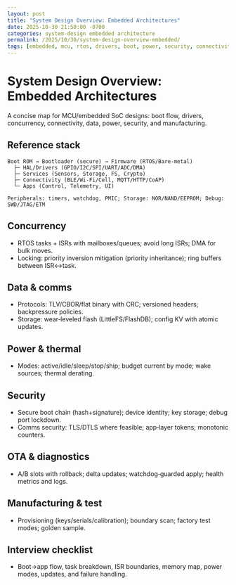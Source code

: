 ```yaml
---
layout: post
title: "System Design Overview: Embedded Architectures"
date: 2025-10-30 21:50:00 -0700
categories: system-design embedded architecture
permalink: /2025/10/30/system-design-overview-embedded/
tags: [embedded, mcu, rtos, drivers, boot, power, security, connectivity]
---
```


# System Design Overview: Embedded Architectures

A concise map for MCU/embedded SoC designs: boot flow, drivers, concurrency, connectivity, data, power, security, and manufacturing.

## Reference stack

```
Boot ROM → Bootloader (secure) → Firmware (RTOS/Bare‑metal)
  ├─ HAL/Drivers (GPIO/I2C/SPI/UART/ADC/DMA)
  ├─ Services (Sensors, Storage, FS, Crypto)
  ├─ Connectivity (BLE/Wi‑Fi/Cell, MQTT/HTTP/CoAP)
  └─ Apps (Control, Telemetry, UI)

Peripherals: timers, watchdog, PMIC; Storage: NOR/NAND/EEPROM; Debug: SWD/JTAG/ETM
```

## Concurrency

- RTOS tasks + ISRs with mailboxes/queues; avoid long ISRs; DMA for bulk moves.
- Locking: priority inversion mitigation (priority inheritance); ring buffers between ISR↔task.

## Data & comms

- Protocols: TLV/CBOR/flat binary with CRC; versioned headers; backpressure policies.
- Storage: wear‑leveled flash (LittleFS/FlashDB); config KV with atomic updates.

## Power & thermal

- Modes: active/idle/sleep/stop/ship; budget current by mode; wake sources; thermal derating.

## Security

- Secure boot chain (hash+signature); device identity; key storage; debug port lockdown.
- Comms security: TLS/DTLS where feasible; app‑layer tokens; monotonic counters.

## OTA & diagnostics

- A/B slots with rollback; delta updates; watchdog‑guarded apply; health metrics and logs.

## Manufacturing & test

- Provisioning (keys/serials/calibration); boundary scan; factory test modes; golden sample.

## Interview checklist

- Boot→app flow, task breakdown, ISR boundaries, memory map, power modes, updates, and failure handling.


